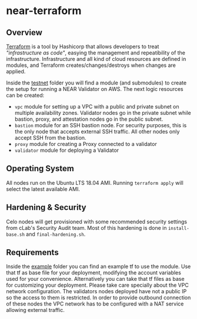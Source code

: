 # near-terraform

## Overview

[Terraform](https://www.terraform.io) is a tool by Hashicorp that allows developers to treat _"infrastructure as code"_, easying the management and repeatibility of the
infrastructure.
Infrastructure and all kind of cloud resources are defined in modules, and Terraform creates/changes/destroys when changes are applied.

Inside the [testnet](./betanet) folder you will find a module (and submodules) to create the setup for running a NEAR Validator on AWS. The next logic resources can be created:

- `vpc` module for setting up a VPC with a public and private subnet on multiple availability zones. Validator nodes go in the private subnet while bastion, proxy, and attestation nodes go in the public subnet.
- `bastion` module for an SSH bastion node. For security purposes, this is the only node that accepts external SSH traffic. All other nodes only accept SSH from the bastion.
- `proxy` module for creating a Proxy connected to a validator
- `validator` module for deploying a Validator


## Operating System

All nodes run on the Ubuntu LTS 18.04 AMI. Running `terraform apply` will select the latest available AMI.

## Hardening & Security

Celo nodes will get provisioned with some recommended security settings from cLab's Security Audit team. Most of this hardening is done in `install-base.sh` and `final-hardening.sh`. 

## Requirements

Inside the [example](./example) folder you can find an example tf to use the module. Use that tf as base file for your deployment, modifying the account variables used for your convenience.
Alternatively you can take that tf files as base for customizing your deployment. Please take care specially about the VPC network configuration. The validators nodes deployed have not a public IP so the access to them is restricted. In order to provide outbound connection of these nodes the VPC network has to be configured with a NAT service allowing external traffic.

